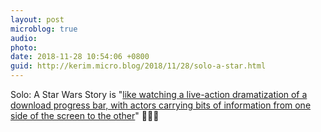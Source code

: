 ```yaml
---
layout: post
microblog: true
audio: 
photo: 
date: 2018-11-28 10:54:06 +0800
guid: http://kerim.micro.blog/2018/11/28/solo-a-star.html
---
```

Solo: A Star Wars Story is "[like watching a live-action dramatization of a download progress bar, with actors carrying bits of information from one side of the screen to the other](https://www.newyorker.com/culture/richard-brody/wookiee-nights-solo-a-star-wars-story-reviewed)" 🤣🤣🤣
